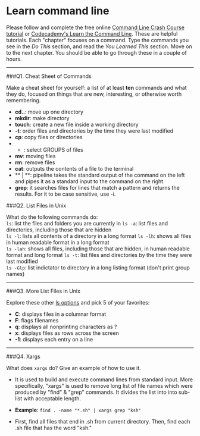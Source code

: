 # Learn command line

Please follow and complete the free online [Command Line Crash Course
tutorial](https://web.archive.org/web/20160708171659/http://cli.learncodethehardway.org/book/) or [Codecademy's Learn the Command Line](https://www.codecademy.com/learn/learn-the-command-line). These are helpful tutorials. Each "chapter" focuses on a command. Type the commands you see in the _Do This_ section, and read the _You Learned This_ section. Move on to the next chapter. You should be able to go through these in a couple of hours.

---

###Q1.  Cheat Sheet of Commands  

Make a cheat sheet for yourself: a list of at least **ten** commands and what they do, focused on things that are new, interesting, or otherwise worth remembering.

- **cd..**: move up one directory
- **mkdir**: make directory 
- **touch**: create a new file inside a working directory 
- **-t**: order files and directories by the time they were last modified 
- **cp**: copy files or directories 
- * : select GROUPS of files 
- **mv**: moving files 
- **rm**: remove files 
- **cat**: outputs the contents of a file to the terminal 
- ** | **: pipeline takes the standard output of the command on the left and pipes it as a standard input to the command on the right
- **grep**: it searches files for lines that match a pattern and returns the results. For it to be case sensitive, use -i. 

###Q2.  List Files in Unix   

What do the following commands do:  
`ls`: list the files and folders you are currently in 
`ls -a`: list files and directories, including those that are hidden   
`ls -l`: lists all contents of a directory in a long format 
`ls -lh`: shows all files in human readable format in a long format  
`ls -lah`: shows all files, including those that are hidden, in human readable format and long format 
`ls -t`: list files and directories by the time they were last modified   
`ls -Glp`: list indictator to directory in a long listing format (don't print group names)  

---

###Q3.  More List Files in Unix  

Explore these other [ls options](http://www.techonthenet.com/unix/basic/ls.php) and pick 5 of your favorites:

- **C**: displays files in a columnar format 
- **F**: flags filenames 
- **q**: displays all nonprinting characters as ? 
- **x**: displays files as rows across the screen 
- **-1**: displays each entry on a line 

---

###Q4.  Xargs   

What does `xargs` do? Give an example of how to use it.
- It is used to build and execute command lines from standard input. More specifically, "xargs" is used to remove long list of file names which were produced by "find" & "grep" commands. It divides the list into into sub-list with acceptable length. 

- **Example**: ```find . -name "*.sh" | xargs grep "ksh"``` 
- First, find all files that end in .sh from current directory. Then, find each .sh file that has the word "ksh." 
